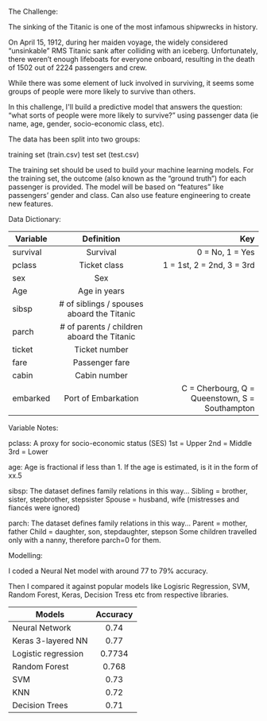 The Challenge:

The sinking of the Titanic is one of the most infamous shipwrecks in history.

On April 15, 1912, during her maiden voyage, the widely considered “unsinkable” RMS Titanic sank after colliding with an iceberg. 
Unfortunately, there weren’t enough lifeboats for everyone onboard, resulting in the death of 1502 out of 2224 passengers and crew.

While there was some element of luck involved in surviving, it seems some groups of people were more likely to survive than others.

In this challenge, I'll build a predictive model that answers the question: “what sorts of people were more likely to survive?” using passenger data (ie name, age, gender, socio-economic class, etc).


The data has been split into two groups:

training set (train.csv)
test set (test.csv)

The training set should be used to build your machine learning models.
For the training set, the outcome (also known as the “ground truth”) for each passenger is provided.
The model will be based on “features” like passengers’ gender and class. 
Can also use feature engineering to create new features.

Data Dictionary:

|   Variable	  |      Definition                          |           	Key                                       |
|   ---------   |  :-----------------------------------:   |   ------------------------------------------------:  |
|   survival	  |       Survival	                         |          0 = No, 1 = Yes                             |
|   pclass	    |       Ticket class	                     |          1 = 1st, 2 = 2nd, 3 = 3rd                   |
|   sex         |       	   Sex	                         |                                                      |
|   Age         |       Age in years	                     |                                                      |
|   sibsp	      |# of siblings / spouses aboard the Titanic|	                                                    |
|   parch	      |# of parents / children aboard the Titanic|	                                                    |
|   ticket	    |       Ticket number	                     |                                                      |
|   fare	      |    Passenger fare	                       |                                                      |
|   cabin	      |    Cabin number	                         |                                                      |
|   embarked	  | Port of Embarkation           	         |      C = Cherbourg, Q = Queenstown, S = Southampton  |

Variable Notes:

pclass: A proxy for socio-economic status (SES)
1st = Upper
2nd = Middle
3rd = Lower

age: Age is fractional if less than 1. If the age is estimated, is it in the form of xx.5

sibsp: The dataset defines family relations in this way...
Sibling = brother, sister, stepbrother, stepsister
Spouse = husband, wife (mistresses and fiancés were ignored)

parch: The dataset defines family relations in this way...
Parent = mother, father
Child = daughter, son, stepdaughter, stepson
Some children travelled only with a nanny, therefore parch=0 for them.


Modelling:

I coded a Neural Net model with around 77 to 79% accuracy.

Then I compared it against popular models like Logisric Regression, SVM, Random Forest, Keras, Decision Tress etc from respective libraries.

| Models              | Accuracy      | 
| -------------       |:-------------:| 
| Neural Network      |      0.74     | 
| Keras 3-layered NN  |      0.77     | 
| Logistic regression |      0.7734   | 
| Random Forest       |      0.768    | 
| SVM                 |      0.73     | 
| KNN                 |      0.72     | 
| Decision Trees      |      0.71     |    $1        |
